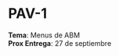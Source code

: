 # PAV-1
<span style="font-weight:200">**Tema**</span>: Menus de ABM <br />
**Prox Entrega**: 27 de septiembre
